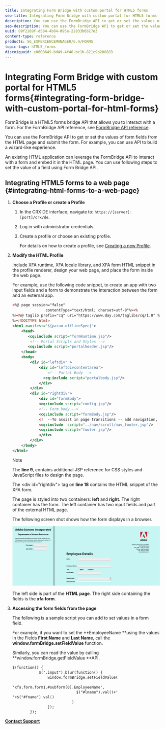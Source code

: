 ```yaml
---
title: Integrating Form Bridge with custom portal for HTML5 forms
seo-title: Integrating Form Bridge with custom portal for HTML5 forms
description: You can use the FormBridge API to get or set the values of form fields from the HTML page and submit the form.
seo-description: You can use the FormBridge API to get or set the values of form fields from the HTML page and submit the form.
uuid: 09f2189f-d584-4b84-895e-22833b6b17e3
content-type: reference
products: SG_EXPERIENCEMANAGER/6.4/FORMS
topic-tags: hTML5_forms
discoiquuid: e0608649-bd49-4f40-bc1b-821c9b208883
---
```


# Integrating Form Bridge with custom portal for HTML5 forms{#integrating-form-bridge-with-custom-portal-for-html-forms}

FormBridge is a HTML5 forms bridge API that allows you to interact with a form. For the FormBridge API reference, see [FormBridge API reference](/help/forms/using/form-bridge-apis.md).

You can use the FormBridge API to get or set the values of form fields from the HTML page and submit the form. For example, you can use API to build a wizard-like experience.

An existing HTML application can leverage the FormBridge API to interact with a form and embed it in the HTML page. You can use following steps to set the value of a field using Form Bridge API.

## Integrating HTML5 forms to a web page {#integrating-html-forms-to-a-web-page}

1. **Choose a Profile or create a Profile**

    1. In the CRX DE interface, navigate to: `https://[server]:[port]/crx/de`.
    1. Log in with administrator credentials.
    1. Create a profile or choose an existing profile.

       For details on how to create a profile, see [Creating a new Profile](/help/forms/using/custom-profile.md).

1. **Modify the HTML Profile**

   Include XFA runtime, XFA locale library, and XFA form HTML snippet in the profile renderer, design your web page, and place the form inside the web page.

   For example, use the following code snippet, to create an app with two input fields and a form to demonstrate the interaction between the form and an external app.

   ```xml
   <%@ page session="false"
                  contentType="text/html; charset=utf-8"%><%
   %><%@ taglib prefix="cq" uri="https://www.day.com/taglibs/cq/1.0" %><%
   %><!DOCTYPE html>
   <html manifest="${param.offlineSpec}">
       <head>
          <cq:include script="formRuntime.jsp"/>
           <!-- Portal Scripts and Styles -->
          <cq:include script="portalheader.jsp"/> 
       </head>
       <body>
           <div id="leftdiv" >
               <div id="leftdivcontentarea">   
                   <!-- Portal Body -->
                 <cq:include script="portalbody.jsp"/>  
               </div>
           </div>
           <div id="rightdiv">
               <div id="formBody">
               <cq:include script="config.jsp"/>
               <!-- Form body -->
               <cq:include script="formBody.jsp"/>
               <!  --To assist in page transitions -- add navigation, based on scrolling -->
               <cq:include  script="../nav/scroll/nav_footer.jsp"/>
               <cq:include script="footer.jsp"/>
               </div>    
           </div>
       </body>
   </html>
   
   ```

   >[!NOTE]
   >
   >The **line 9**, contains additional JSP reference for CSS styles and JavaScript files to design the page.
   >
   >The &lt;div id="rightdiv"&gt; tag on **line 18** contains the HTML snippet of the XFA form.
   >
   >The page is styled into two containers: **left** and **right**. The right container has the form. The left container has two input fields and part of the external HTML page.
   >
   >The following screen shot shows how the form displays in a browser.

   ![](assets/portal.jpg)

   The left side is part of the **HTML page**. The right side containing the fields is the **xfa form**.

1. **Accessing the form fields from the page**

   The following is a sample script you can add to set values in a form field.

   For example, if you want to set the **EmployeeName **using the values in the Fields **First Name** and **Last Name**, call the **window.formBridge.setFieldValue** function.

   Similarly, you can read the value by calling **window.formBridge.getFieldValue **API.

   ```
   $(function() {
               $(".input").blur(function() {
                   window.formBridge.setFieldValue(
                               'xfa.form.form1.#subform[0].EmployeeName',
                                $("#lname").val()+' '+$("#fname").val()
                              )
                   });
           });
   ```

[**Contact Support**](https://www.adobe.com/account/sign-in.supportportal.html)

